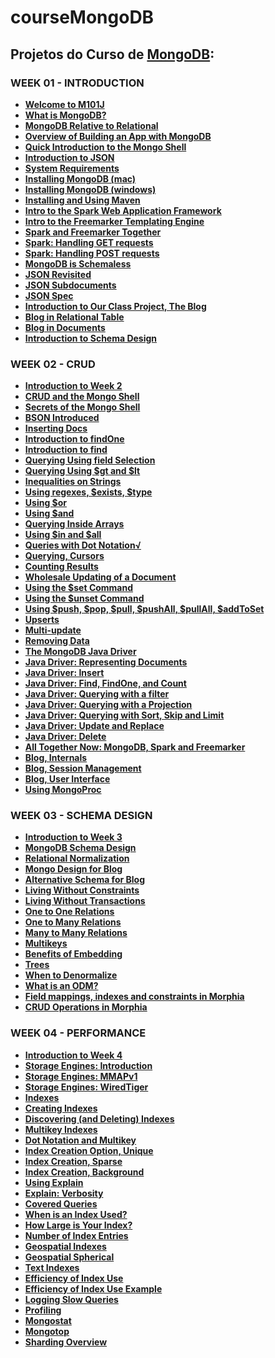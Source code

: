 # courseMongoDB

<h2>Projetos do Curso de <a href="https://www.mongodb.com"> MongoDB</a>:
<br><b><M101J: MONGODB FOR JAVA DEVELOPERS</b></h2>

<h3>WEEK 01 - INTRODUCTION</h3>
<ul>
  <li><a href="https://youtu.be/kTIqocKMItU" target="_blank"> Welcome to M101J</a></li>
  <li><a href="https://youtu.be/Lfl8hdQOi6Y" target="_blank">What is MongoDB?</a></li>
  <li><a href="https://youtu.be/-KIC1LXxcGM" target="_blank">MongoDB Relative to Relational</a></li>
  <li><a href="https://youtu.be/swhH4q_2Ttc" target="_blank">Overview of Building an App with MongoDB</a></li>
  <li><a href="https://youtu.be/e18vCIdQKp4" target="_blank">Quick Introduction to the Mongo Shell</a></li>
  <li><a href="https://youtu.be/PTATjNSjbJ0" target="_blank">Introduction to JSON</a></li>
  <li><a href="https://youtu.be/_vYz3CZwyK0" target="_blank">System Requirements</a></li> 
  <li><a href="https://youtu.be/_WJ8m5QHvwc" target="_blank">Installing MongoDB (mac)</a></li> 
  <li><a href="https://youtu.be/sBdaRlgb4N8" target="_blank">Installing MongoDB (windows)</a></li> 
  <li><a href="https://youtu.be/ZxRRA0MsXqs" target="_blank">Installing and Using Maven</a></li> 
  <li><a href="https://youtu.be/UH-VD_ypal8" target="_blank">Intro to the Spark Web Application Framework</a></li> 
  <li><a href="https://youtu.be/_8-3K2Ds-Ok" target="_blank">Intro to the Freemarker Templating Engine</a></li> 
  <li><a href="https://youtu.be/7fdtf9aLc2w" target="_blank">Spark and Freemarker Together</a></li> 
  <li><a href="https://youtu.be/7t1IafamuVs" target="_blank">Spark: Handling GET requests</a></li> 
  <li><a href="https://youtu.be/jZDuxesy5cc" target="_blank">Spark: Handling POST requests</a></li> 
  <li><a href="https://youtu.be/uKB-Hoqs6zI" target="_blank">MongoDB is Schemaless</a></li> 
  <li><a href="https://youtu.be/CTffxoSSLqg" target="_blank">JSON Revisited</a></li>
  <li><a href="https://youtu.be/vrYAEH3g13M" target="_blank">JSON Subdocuments</a></li>
  <li><a href="https://youtu.be/kOrsT94-A28" target="_blank">JSON Spec</a></li> 
  <li><a href="https://youtu.be/ePi3kDoexoM" target="_blank">Introduction to Our Class Project, The Blog</a></li> 
  <li><a href="https://youtu.be/vB-4AbbLKeg" target="_blank">Blog in Relational Table</a></li>
  <li><a href="https://youtu.be/WJblHPsp1p4" target="_blank">Blog in Documents</a></li>
  <li><a href="https://youtu.be/wiwOEG_6ojs" target="_blank">Introduction to Schema Design</a></li>
</ul>

<h3>WEEK 02 - CRUD</h3>
<ul>
  <li><a href="https://youtu.be/C-3vZ8nB7fQ" target="_blank">Introduction to Week 2 </a></li>
  <li><a href="https://youtu.be/C7LinMC2o5o" target="_blank">CRUD and the Mongo Shell</a></li> 
  <li><a href="https://youtu.be/IIIzjPp-IRE" target="_blank">Secrets of the Mongo Shell</a> </li>
  <li><a href="https://youtu.be/K3J6WvDW-Hc" target="_blank">BSON Introduced </a></li>
  <li><a href="https://youtu.be/qqfVxGLIrLg" target="_blank">Inserting Docs</a></li> 
  <li><a href="https://youtu.be/w9V0fJsDwbQ" target="_blank">Introduction to findOne</a></li> 
  <li><a href="https://youtu.be/8kKfFK6a0Ak" target="_blank">Introduction to find </a></li>
  <li><a href="https://youtu.be/UIg86QjSoyY" target="_blank">Querying Using field Selection</a> </li>
  <li><a href="https://youtu.be/FHLrz4VGzkg" target="_blank">Querying Using $gt and $lt</a></li> 
  <li><a href="https://youtu.be/imCCKOevU3c" target="_blank">Inequalities on Strings</a></li> 
  <li><a href="https://youtu.be/lI-jhqYf1JY" target="_blank">Using regexes, $exists, $type</a> </li>
  <li><a href="https://youtu.be/BW5ElNCRZps" target="_blank">Using $or</a></li> 
  <li><a href="https://youtu.be/hYk7pjgjjzc" target="_blank">Using $and</a></li> 
  <li><a href="https://youtu.be/jvEqwW75Bus" target="_blank">Querying Inside Arrays</a></li> 
  <li><a href="https://youtu.be/QU2NrkviORE" target="_blank">Using $in and $all</a></li> 
  <li><a href="https://youtu.be/NrjFECIfwqk" target="_blank">Queries with Dot Notation√</li> 
  <li><a href="https://youtu.be/3jA6iFSEJOI" target="_blank">Querying, Cursors </a></li>
  <li><a href="https://youtu.be/eKD5bVmNQMI" target="_blank">Counting Results</a> </li>
  <li><a href="https://youtu.be/g7Fi1xXsuvU" target="_blank">Wholesale Updating of a Document</a> </li>
  <li><a href="https://youtu.be/XyhNjs2pNVc" target="_blank">Using the $set Command </a></li>
  <li><a href="https://youtu.be/LpErz8jLW0I" target="_blank">Using the $unset Command </a></li>
  <li><a href="https://youtu.be/GOn0EWKDQoY" target="_blank">Using $push, $pop, $pull, $pushAll, $pullAll, $addToSet</a></li> 
  <li><a href="https://youtu.be/Dy2p8k3EZs4" target="_blank">Upserts </a></li>
  <li><a href="https://youtu.be/2GNNdUmDL-4" target="_blank">Multi-update</a> </li>
  <li><a href="https://youtu.be/5K0t1dU8IJY" target="_blank">Removing Data</a> </li>
  <li><a href="https://youtu.be/jLUczMkXudc" target="_blank">The MongoDB Java Driver</a></li> 
  <li><a href="https://youtu.be/ip7wlMiLg2g" target="_blank">Java Driver: Representing Documents</a></li> 
  <li><a href="https://youtu.be/gp29Q9ZSGjo" target="_blank">Java Driver: Insert </a></li>
  <li><a href="https://youtu.be/LA_TEISgMJo" target="_blank">Java Driver: Find, FindOne, and Count</a> </li>
  <li><a href="https://youtu.be/Z3pw_KpOnZA" target="_blank">Java Driver: Querying with a filter</a></li>
  <li><a href="https://youtu.be/9rMjb2LV8ME" target="_blank">Java Driver: Querying with a Projection</a> </li>
  <li><a href="https://youtu.be/47616gYa7Io" target="_blank">Java Driver: Querying with Sort, Skip and Limit</a> </li>
  <li><a href="https://youtu.be/QX2CxrKZZV0" target="_blank">Java Driver: Update and Replace </a></li>
  <li><a href="https://youtu.be/s5wXMOjCNOY" target="_blank">Java Driver: Delete</a></li> 
  <li><a href="https://youtu.be/1EMDMyEr1_4" target="_blank">All Together Now: MongoDB, Spark and Freemarker </a></li>
  <li><a href="https://youtu.be/VdEJQPsf7gg" target="_blank">Blog, Internals</a></li> 
  <li><a href="https://youtu.be/JeyNWgk6FJc" target="_blank">Blog, Session Management</a></li> 
  <li><a href="https://youtu.be/cKLfVZDs9FU" target="_blank">Blog, User Interface</a></li> 
  <li><a href="/using_mongoproc.pdf" target="_blank">Using MongoProc </a></li>
</ul>

<h3>WEEK 03 - SCHEMA DESIGN</h3>
<ul>
  <li><a href="https://youtu.be/9urnY4OcuNM" target="_blank">Introduction to Week 3</a></li> 
  <li><a href="https://youtu.be/itnfWjMnQ4A" target="_blank">MongoDB Schema Design </a></li>
  <li><a href="https://youtu.be/GX__f2s4hd8" target="_blank">Relational Normalization</a> </li>
  <li><a href="https://youtu.be/PRylEHH5t84" target="_blank">Mongo Design for Blog</a></li> 
  <li><a href="https://youtu.be/ZvqNWVWB2-o" target="_blank">Alternative Schema for Blog</a></li> 
  <li><a href="https://youtu.be/YFRMkDPaams" target="_blank">Living Without Constraints</a></li> 
  <li><a href="https://youtu.be/FfRr3qjRfww" target="_blank">Living Without Transactions</a></li> 
  <li><a href="https://youtu.be/cCsfon0vUlQ" target="_blank">One to One Relations </a></li>
  <li><a href="https://youtu.be/EIaP1KbVkUc" target="_blank">One to Many Relations</a> </li>
  <li><a href="https://youtu.be/fEYYjZ7zEHc" target="_blank">Many to Many Relations</a></li> 
  <li><a href="https://youtu.be/KtIY4Q1tUao" target="_blank">Multikeys</a></li> 
  <li><a href="https://youtu.be/XIN0Dqht08Q" target="_blank">Benefits of Embedding </a></li>
  <li><a href="https://youtu.be/lIjXyQklGWY" target="_blank">Trees </a></li>
  <li><a href="https://youtu.be/jDZ-HFoJ0vg" target="_blank">When to Denormalize</a> </li>
  <li><a href="https://youtu.be/pfp7sCEjWJY" target="_blank">What is an ODM? </a></li>
  <li><a href="https://youtu.be/DB67UpBitM0" target="_blank">Field mappings, indexes and constraints in Morphia</a> </li>
  <li><a href="https://youtu.be/Ts96-cdUeko" target="_blank">CRUD Operations in Morphia</a> </li>
</ul>

<h3>WEEK 04 - PERFORMANCE</h3>
<ul>
  <li><a href="https://youtu.be/GGMfM3pYK_4" target="_blank">Introduction to Week 4</a></li> 
  <li><a href="https://youtu.be/YvK7I9fYpK4" target="_blank">Storage Engines: Introduction</a></li> 
  <li><a href="https://youtu.be/os3591KviNM" target="_blank">Storage Engines: MMAPv1</a></li> 
  <li><a href="https://youtu.be/aNsugW7r3mM" target="_blank">Storage Engines: WiredTiger</a></li> 
  <li><a href="https://youtu.be/U3iWPF5jP-g" target="_blank">Indexes</a></li> 
  <li><a href="https://youtu.be/xi2gtzZez6Q" target="_blank">Creating Indexes</a></li> 
  <li><a href="https://youtu.be/dX49IcmTrGA" target="_blank">Discovering (and Deleting) Indexes </a></li>
  <li><a href="https://youtu.be/_NGwn_X82Dw" target="_blank">Multikey Indexes </a></li>
  <li><a href="https://youtu.be/wT0_ktAZbBg" target="_blank">Dot Notation and Multikey</a> </li>
  <li><a href="https://youtu.be/D-Ra5TEaaL4" target="_blank">Index Creation Option, Unique </a></li>
  <li><a href="https://youtu.be/ZznHByqtTMA" target="_blank">Index Creation, Sparse </a></li>
  <li><a href="https://youtu.be/AchmKNj2qhw" target="_blank">Index Creation, Background</a> </li>
  <li><a href="https://youtu.be/r5YeICVzDjQ" target="_blank">Using Explain</a> </li>
  <li><a href="" target="_blank">Explain: Verbosity</a></li> 
  <li><a href="" target="_blank">Covered Queries </a></li>
  <li><a href="" target="_blank">When is an Index Used?</a> </li>
  <li><a href="" target="_blank">How Large is Your Index?</a> </li>
  <li><a href="" target="_blank">Number of Index Entries</a></li> 
  <li><a href="" target="_blank">Geospatial Indexes </a></li>
  <li><a href="" target="_blank">Geospatial Spherical </a></li>
  <li><a href="" target="_blank">Text Indexes </a></li>
  <li><a href="" target="_blank">Efficiency of Index Use</a></li> 
  <li><a href="" target="_blank">Efficiency of Index Use Example </a></li>
  <li><a href="" target="_blank">Logging Slow Queries </a></li>
  <li><a href="" target="_blank">Profiling </a></li>
  <li><a href="" target="_blank">Mongostat</a> </li>
  <li><a href="" target="_blank">Mongotop</a> </li>
  <li><a href="" target="_blank">Sharding Overview</a></li>
</ul>
